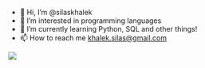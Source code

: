 - 👋 Hi, I’m @silaskhalek
- 👀 I’m interested in programming languages
- 🌱 I’m currently learning Python, SQL and other things!
- 📫 How to reach me khalek.silas@gmail.com
  
</div>
    <a href=https://github.com/silaskhalek">
     <picture>
  <source
    srcset="https://github-readme-stats.vercel.app/api?username=anuraghazra&show_icons=true&theme=dark"
    media="(prefers-color-scheme: dark)"
  />
  <source
    srcset="https://github-readme-stats.vercel.app/api?username=anuraghazra&show_icons=true"
    media="(prefers-color-scheme: light), (prefers-color-scheme: no-preference)"
  />
  <img src="https://github-readme-stats.vercel.app/api?username=anuraghazra&show_icons=true" />
</picture>
